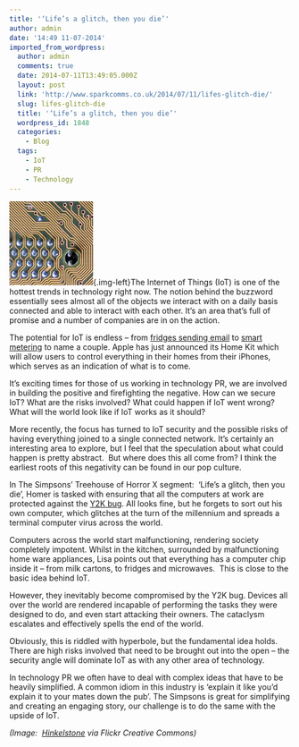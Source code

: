 ```yaml
---
title: '‘Life’s a glitch, then you die’'
author: admin
date: '14:49 11-07-2014'
imported_from_wordpress:
  author: admin
  comments: true
  date: 2014-07-11T13:49:05.000Z
  layout: post
  link: 'http://www.sparkcomms.co.uk/2014/07/11/lifes-glitch-die/'
  slug: lifes-glitch-die
  title: '‘Life’s a glitch, then you die’'
  wordpress_id: 1848
  categories:
    - Blog
  tags:
    - IoT
    - PR
    - Technology
---
```


![IoT](IoT-150x150.jpg){.img-left}The Internet of Things (IoT) is one of the hottest trends in technology right now. The notion behind the buzzword essentially sees almost all of the objects we interact with on a daily basis connected and able to interact with each other. It’s an area that’s full of promise and a number of companies are in on the action.

The potential for IoT is endless – from [fridges sending email](http://www.bbc.co.uk/news/technology-25780908) to [smart metering](http://en.wikipedia.org/wiki/Smart_meter) to name a couple. Apple has just announced its Home Kit which will allow users to control everything in their homes from their iPhones, which serves as an indication of what is to come.

It’s exciting times for those of us working in technology PR, we are involved in building the positive and firefighting the negative. How can we secure IoT? What are the risks involved? What could happen if IoT went wrong? What will the world look like if IoT works as it should?

More recently, the focus has turned to IoT security and the possible risks of having everything joined to a single connected network. It’s certainly an interesting area to explore, but I feel that the speculation about what could happen is pretty abstract.  But where does this all come from? I think the earliest roots of this negativity can be found in our pop culture.

In The Simpsons’ Treehouse of Horror X segment:  ‘Life’s a glitch, then you die’, Homer is tasked with ensuring that all the computers at work are protected against the [Y2K bug](http://news.bbc.co.uk/1/hi/sci/tech/585013.stm). All looks fine, but he forgets to sort out his own computer, which glitches at the turn of the millennium and spreads a terminal computer virus across the world.

Computers across the world start malfunctioning, rendering society completely impotent. Whilst in the kitchen, surrounded by malfunctioning home ware appliances, Lisa points out that everything has a computer chip inside it – from milk cartons, to fridges and microwaves.  This is close to the basic idea behind IoT.

However, they inevitably become compromised by the Y2K bug. Devices all over the world are rendered incapable of performing the tasks they were designed to do, and even start attacking their owners. The cataclysm escalates and effectively spells the end of the world.

Obviously, this is riddled with hyperbole, but the fundamental idea holds. There are high risks involved that need to be brought out into the open – the security angle will dominate IoT as with any other area of technology.

In technology PR we often have to deal with complex ideas that have to be heavily simplified. A common idiom in this industry is ‘explain it like you’d explain it to your mates down the pub’. The Simpsons is great for simplifying and creating an engaging story, our challenge is to do the same with the upside of IoT.  

_(Image:  [Hinkelstone](https://www.flickr.com/photos/hinkelstone/2435823037) via Flickr Creative Commons)_

